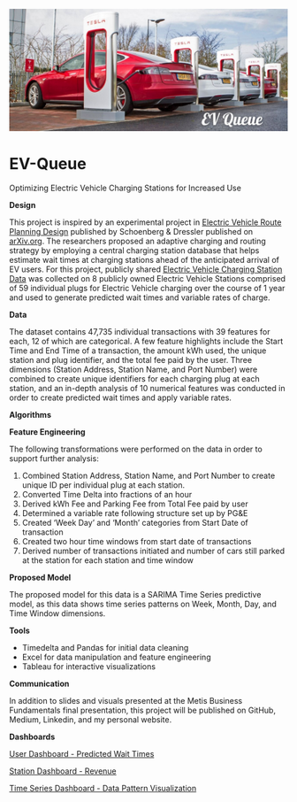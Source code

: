 ![Header](https://github.com/CeliaSagas/EV-Queue/blob/66e64a81f41efb59c3fc9e36ea6a7e398dc73a96/img/EV%20Queue.jpg)




# EV-Queue
Optimizing Electric Vehicle Charging Stations for Increased Use

**Design** 

This project is inspired by an experimental project in [Electric Vehicle Route Planning Design](https://arxiv.org/abs/2102.06503) published by Schoenberg & Dressler published on [arXiv.org](https://arxiv.org/). The researchers proposed an adaptive charging and routing strategy by employing a central charging station database that helps estimate wait times at charging stations ahead of the anticipated arrival of EV users. For this project, publicly shared [Electric Vehicle Charging Station Data](https://data.cityofpaloalto.org/dataviews/257812/ELECT-VEHIC-CHARG-STATI-83602/) was collected on 8 publicly owned Electric Vehicle Stations comprised of 59 individual plugs for Electric Vehicle charging over the course of 1 year and used to generate predicted wait times and variable rates of charge.

**Data**

The dataset contains 47,735 individual transactions with 39 features for each, 12 of which are categorical. A few feature highlights include the Start Time and End Time of a transaction, the amount kWh used, the unique station and plug identifier, and the total fee paid by the user.  Three dimensions (Station Address, Station Name, and Port Number) were combined to create unique identifiers for each charging plug at each station, and an in-depth analysis of 10 numerical features was conducted in order to create predicted wait times and apply variable rates.


**Algorithms**

**Feature Engineering**

The following transformations were performed on the data in order to support further analysis:

  1. Combined Station Address, Station Name, and Port Number to create unique ID per individual plug at each station.
  2. Converted Time Delta into fractions of an hour
  3. Derived kWh Fee and Parking Fee from Total Fee paid by user
  4. Determined a variable rate following structure set up by PG&E
  5. Created ‘Week Day’ and ‘Month’ categories from Start Date of transaction
  6. Created two hour time windows from start date of transactions
  7. Derived number of transactions initiated and number of cars still parked at the station for each station and time window


**Proposed Model**

The proposed model for this data is a SARIMA Time Series predictive model, as this data shows time series patterns on Week, Month, Day, and Time Window dimensions.

**Tools**

  - Timedelta and Pandas for initial data cleaning
  - Excel for data manipulation and feature engineering
  - Tableau for interactive visualizations

**Communication**

In addition to slides and visuals presented at the Metis Business Fundamentals final presentation, this project will be published on GitHub, Medium, Linkedin, and my personal website.


**Dashboards**

[User Dashboard - Predicted Wait Times](https://public.tableau.com/app/profile/celia.sagastume/viz/PaloAltoElectricVehicleChargingStations-UserDashboard/UserDashboard)

[Station Dashboard - Revenue](https://public.tableau.com/app/profile/celia.sagastume/viz/PaloAltoElectricVehicleChargingStations-StationDashboard/StationDashboard)

[Time Series Dashboard - Data Pattern Visualization](https://public.tableau.com/app/profile/celia.sagastume/viz/PaloAltoElectricVehicleChargingStations-TimeSeriesDashboard/EVChargingStations-TimeSeries)
